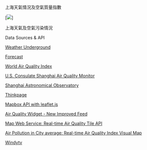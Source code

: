 上海天氣情況及空氣質量指數

[![](https://ww2.sinaimg.cn/large/6d9bd6a5gw1fbakcy1mufj20l50hbwpe.jpg)]

上海天氣及空氣污染情況

Data Sources & API

[Weather Underground](https://www.wunderground.com)  

[Forecast](https://forecast.io)  

[World Air Quality Index](https://aqicn.org)  

[U.S. Consulate Shanghai Air Quality Monitor](http://shanghai.usembassy-china.org.cn/airmonitor.html)  

[Shanghai Astronomical Observatory](http://ftp.astron.ac.cn/index.php?lang=en)  

[Thinkpage](https://www.thinkpage.cn/)  

[Mapbox API with leaflet.js](http://leafletjs.com/reference.html#tilelayer)  

[Air Quality Widget - New Improved Feed](https://aqicn.org/faq/2015-07-28/air-quality-widget-new-improved-feed/)  

[Map Web Service: Real-time Air Quality Tile API](https://aqicn.org/faq/2015-09-18/map-web-service-real-time-air-quality-tile-api/) 

[Air Pollution in City average: Real-time Air Quality Index Visual Map](https://aqicn.org/map/shanghai/quanshipingjun/)

[Windytv](https://www.windytv.com)